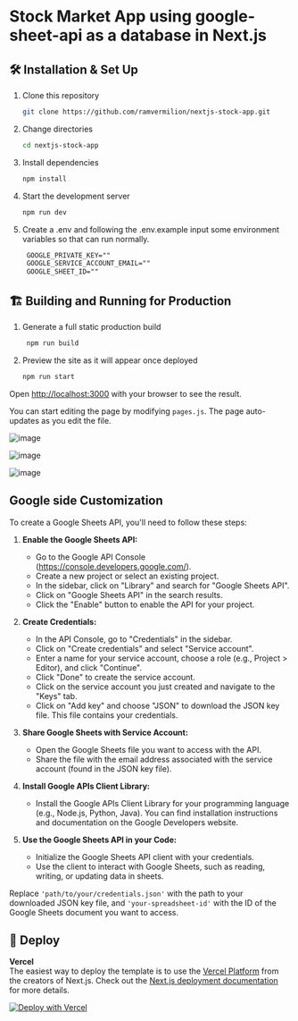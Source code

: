 
# Stock Market App using google-sheet-api as a database in Next.js 

## 🛠 Installation & Set Up

1. Clone this repository

   ```sh
   git clone https://github.com/ramvermilion/nextjs-stock-app.git
   ```

2. Change directories

   ```sh
   cd nextjs-stock-app
   ```

3. Install dependencies

   ```sh
   npm install
   ```

4. Start the development server

   ```sh
   npm run dev
   ```

6. Create a .env and following the .env.example input some environment variables so that can run normally.

   ```txt
    GOOGLE_PRIVATE_KEY=""
    GOOGLE_SERVICE_ACCOUNT_EMAIL=""
    GOOGLE_SHEET_ID=""
   ```

## 🏗️ Building and Running for Production

1. Generate a full static production build

   ```sh
    npm run build
    ```

2. Preview the site as it will appear once deployed

   ```sh
   npm run start
   ```

Open [http://localhost:3000](http://localhost:3000) with your browser to see the result.

You can start editing the page by modifying `pages.js`. The page auto-updates as you edit the file.

![image](https://github.com/ramvermilion/nextjs-stock-app/assets/82430197/4a58f62e-4c69-4a33-8640-b04a156b4c3c)

![image](https://github.com/ramvermilion/nextjs-stock-app/assets/82430197/9219fdde-057b-4df7-98b3-ba6e4c774a53)

![image](https://github.com/ramvermilion/nextjs-stock-app/assets/82430197/0c1adfb8-1479-4320-a56c-e51d48905b0a)

##  Google side Customization
To create a Google Sheets API, you'll need to follow these steps:

1. **Enable the Google Sheets API:**
   - Go to the Google API Console (https://console.developers.google.com/).
   - Create a new project or select an existing project.
   - In the sidebar, click on "Library" and search for "Google Sheets API".
   - Click on "Google Sheets API" in the search results.
   - Click the "Enable" button to enable the API for your project.

2. **Create Credentials:**
   - In the API Console, go to "Credentials" in the sidebar.
   - Click on "Create credentials" and select "Service account".
   - Enter a name for your service account, choose a role (e.g., Project > Editor), and click "Continue".
   - Click "Done" to create the service account.
   - Click on the service account you just created and navigate to the "Keys" tab.
   - Click on "Add key" and choose "JSON" to download the JSON key file. This file contains your credentials.

3. **Share Google Sheets with Service Account:**
   - Open the Google Sheets file you want to access with the API.
   - Share the file with the email address associated with the service account (found in the JSON key file).

4. **Install Google APIs Client Library:**
   - Install the Google APIs Client Library for your programming language (e.g., Node.js, Python, Java). You can find installation instructions and documentation on the Google Developers website.

5. **Use the Google Sheets API in your Code:**
   - Initialize the Google Sheets API client with your credentials.
   - Use the client to interact with Google Sheets, such as reading, writing, or updating data in sheets.

Replace `'path/to/your/credentials.json'` with the path to your downloaded JSON key file, and `'your-spreadsheet-id'` with the ID of the Google Sheets document you want to access.

## 🚀 Deploy

**Vercel**  
The easiest way to deploy the template is to use the [Vercel Platform](https://vercel.com) from the creators of Next.js. Check out the [Next.js deployment documentation](https://nextjs.org/docs/deployment) for more details.

[![Deploy with Vercel](https://vercel.com/button)](https://vercel.com/new/git/external?repository-url=https://github.com/timlrx/tailwind-nextjs-starter-blog)
